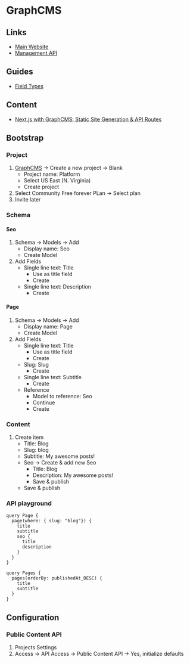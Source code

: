 # GraphCMS

## Links

- [Main Website](https://graphcms.com/)
- [Management API](https://management-next.graphcms.com/graphql)

## Guides

- [Field Types](https://graphcms.com/docs/api-reference/schema/field-types)

## Content

- [Next.js with GraphCMS: Static Site Generation & API Routes](https://graphcms.com/blog/nextjs-graphcms-ssg-api-routes)

## Bootstrap

### Project

1. [GraphCMS](https://app.graphcms.com/) -> Create a new project -> Blank
   - Project name: Platform
   - Select US East (N. Virginia)
   - Create project
2. Select Community Free forever PLan -> Select plan
3. Invite later

### Schema

#### Seo

1. Schema -> Models -> Add
   - Display name: Seo
   - Create Model
2. Add Fields
   - Single line text: Title
     - Use as title field
     - Create
   - Single line text: Description
     - Create

#### Page

1. Schema -> Models -> Add
   - Display name: Page
   - Create Model
2. Add Fields
   - Single line text: Title
     - Use as title field
     - Create
   - Slug: Slug
     - Create
   - Single line text: Subtitle
     - Create
   - Reference
     - Model to reference: Seo
     - Continue
     - Create

### Content

1. Create item
   - Title: Blog
   - Slug: blog
   - Subtitle: My awesome posts!
   - Seo -> Create & add new Seo
     - Title: Blog
     - Description: My awesome posts!
     - Save & publish
   - Save & publish

### API playground

```gql
query Page {
  page(where: { slug: "blog"}) {
    title
    subtitle
    seo {
      title
      description
    }
  }
}
```

```gql
query Pages {
  pages(orderBy: publishedAt_DESC) {
    title
    subtitle
  }
}
```

## Configuration

### Public Content API

1. Projects Settings
2. Access -> API Access -> Public Content API -> Yes, initialize defaults
